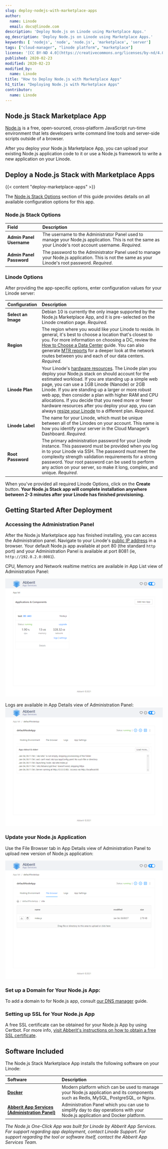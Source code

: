 ```yaml
---
slug: deploy-nodejs-with-marketplace-apps
author:
  name: Linode
  email: docs@linode.com
description: 'Deploy Node.js on Linode using Marketplace Apps.'
og_description: 'Deploy Node.js on Linode using Marketplace Apps.'
keywords: [ 'nodejs', 'node', 'node.js', 'marketplace', 'server']
tags: ["cloud-manager", "linode platform", "marketplace"]
license: '[CC BY-ND 4.0](https://creativecommons.org/licenses/by-nd/4.0)'
published: 2020-02-23
modified: 2020-02-23
modified_by:
  name: Linode
title: "How to Deploy Node.js with Marketplace Apps"
h1_title: "Deploying Node.js with Marketplace Apps"
contributor:
  name: Linode
---
```


## Node.js Stack Marketplace App

[Node.js](https://nodejs.dev/) is a free, open-sourced, cross-platform JavaScript run-time environment that lets developers write command line tools and server-side scripts outside of a browser.

After you deploy your Node.js Marketplace App, you can upload your existing Node.js application code to it or use a Node.js framework to write a new application on your Linode.

## Deploy a Node.js Stack with Marketplace Apps

{{< content "deploy-marketplace-apps" >}}

The [Node.js Stack Options](#node.js-stack-options) section of this guide provides details on all available configuration options for this app.

### Node.js Stack Options

| **Field** | **Description** |
|:--------------|:------------|
| **Admin Panel Username** | The username to the Administrator Panel used to manage your Node.js application. This is not the same as your Linode's root account username. *Required*. |
| **Admin Panel Password** | The password to the Administrator Panel used to manage your Node.js application. This is not the same as your Linode's root password. *Required*. |

### Linode Options

After providing the app-specific options, enter configuration values for your Linode server:

| **Configuration** | **Description** |
|:--------------|:------------|
| **Select an Image** | Debian 10 is currently the only image supported by the Node.js Marketplace App, and it is pre-selected on the Linode creation page. *Required*. |
| **Region** | The region where you would like your Linode to reside. In general, it's best to choose a location that's closest to you. For more information on choosing a DC, review the [How to Choose a Data Center](/docs/guides/how-to-choose-a-data-center) guide. You can also generate [MTR reports](/docs/guides/diagnosing-network-issues-with-mtr/) for a deeper look at the network routes between you and each of our data centers. *Required*. |
| **Linode Plan** | Your Linode's [hardware resources](/docs/guides/how-to-choose-a-linode-plan/#hardware-resource-definitions). The Linode plan you deploy your Node.js stack on should account for the estimated workload. If you are standing up a simple web page, you can use a 1GB Linode (Nanode) or 2GB Linode. If you are standing up a larger or more robust web app, then consider a plan with higher RAM and CPU allocations. If you decide that you need more or fewer hardware resources after you deploy your app, you can always [resize your Linode](/docs/guides/resizing-a-linode/) to a different plan. *Required*. |
| **Linode Label** | The name for your Linode, which must be unique between all of the Linodes on your account. This name is how you identify your server in the Cloud Manager’s Dashboard. *Required*. |
| **Root Password** | The primary administration password for your Linode instance. This password must be provided when you log in to your Linode via SSH. The password must meet the complexity strength validation requirements for a strong password. Your root password can be used to perform any action on your server, so make it long, complex, and unique. *Required*. |

When you've provided all required Linode Options, click on the **Create** button. **Your Node.js Stack app will complete installation anywhere between 2-3 minutes after your Linode has finished provisioning.**

## Getting Started After Deployment

### Accessing the Administration Panel

After the Node.js Marketplace app has finished installing, you can access the Administration panel. Navigate to your Linode's [public IP address](/docs/guides/getting-started/#find-your-linode-s-ip-address) in a browser. Your default Node.js app available at port 80 (the standard `http` port) and your Administration Panel is available at port 8081 (ie, `http://192.0.2.0:8081`).

CPU, Memory and Network realtime metrics are available in App List view of Administration Panel:

![App realtime metrics](abberit-app-services-metrics.png "View Application Metrics")

Logs are available in App Details view of Administration Panel:
![App logs](abberit-app-services-logs.png "View Application Logs")

### Update your Node.js Application

Use the File Browser tab in App Details view of Administration Panel to upload new version of Node.js application:

![App browse and update](abberit-app-services-file-browser.png "Update Application Files")

### Set up a Domain for Your Node.js App:
To add a domain to for Node.js app, consult [our DNS manager](docs/guides/common-dns-configurations/#set-up-a-domain) guide.

### Setting up SSL for Your Node.js App
A free SSL certificate can be obtained for your Node.js App by using Certbot. For more info, [visit Abberit's instructions on how to obtain a free SSL certificate](https://abberit.io/docs/app-https/#obtain-free-ssl-certificate-using-certbot).

## Software Included

The Node.js Stack Marketplace App installs the following software on your Linode:

| **Software** | **Description** |
|:--------------|:------------|
| [**Docker**](https://docker.com) | Modern platform which can be used to manage your Node.js application and its components such as Redis, MySQL, PostgreSQL, or Nginx.|
| [**Abberit App Services (Administration Panel)**](https://abberit.io/docs/) | Administration Panel which you can use to simplify day to day operations with your Node.js application and Docker platform. |

*The Node.js One-Click App was built for Linode by Abberit App Services. For support regarding app deployment, contact Linode Support. For support regarding the tool or software itself, contact the Abberit App Services Team.*